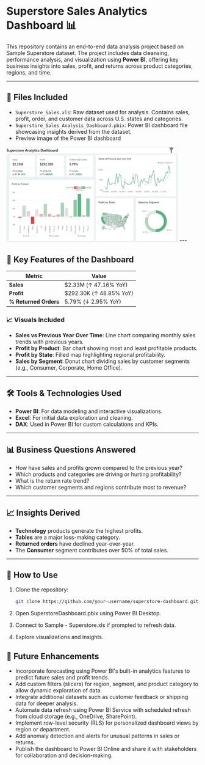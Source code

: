 # Superstore Sales Analytics Dashboard 📊

This repository contains an end-to-end data analysis project based on Sample Superstore dataset. The project includes data cleansing, performance analysis, and visualization using **Power BI**, offering key business insights into sales, profit, and returns across product categories, regions, and time.

---

## 📁 Files Included

- `Superstore_Sales.xls`: Raw dataset used for analysis. Contains sales, profit, order, and customer data across U.S. states and categories.
- `Superstore_Sales_Analysis_Dashboard.pbix`: Power BI dashboard file showcasing insights derived from the dataset.
-  Preview image of the Power BI dashboard
  <img src="https://github.com/matrukan/Superstore_Sales_Analysis_PowerBI_Project/blob/main/Superstore_Sales_Dashboard_Preview_Image.png?raw=true" width="450">
---

## 📌 Key Features of the Dashboard

| Metric | Value |
|--------|-------|
| **Sales** | $2.33M (↑ 47.16% YoY) |
| **Profit** | $292.30K (↑ 48.85% YoY) |
| **% Returned Orders** | 5.79% (↓ 2.95% YoY) |

### 📈 Visuals Included

- **Sales vs Previous Year Over Time**: Line chart comparing monthly sales trends with previous years.
- **Profit by Product**: Bar chart showing most and least profitable products.
- **Profit by State**: Filled map highlighting regional profitability.
- **Sales by Segment**: Donut chart dividing sales by customer segments (e.g., Consumer, Corporate, Home Office).

---

## 🛠️ Tools & Technologies Used

- **Power BI**: For data modeling and interactive visualizations.
- **Excel**: For initial data exploration and cleaning.
- **DAX**: Used in Power BI for custom calculations and KPIs.

---

## 📊 Business Questions Answered

- How have sales and profits grown compared to the previous year?
- Which products and categories are driving or hurting profitability?
- What is the return rate trend?
- Which customer segments and regions contribute most to revenue?

---

## 📈 Insights Derived

- **Technology** products generate the highest profits.
- **Tables** are a major loss-making category.
- **Returned orders** have declined year-over-year.
- The **Consumer** segment contributes over 50% of total sales.

---

## 🧾 How to Use

1. Clone the repository:
   ```bash
   git clone https://github.com/your-username/superstore-dashboard.git

2. Open SuperstoreDashboard.pbix using Power BI Desktop.

3. Connect to Sample - Superstore.xls if prompted to refresh data.

4. Explore visualizations and insights.


## 🧠 Future Enhancements
- Incorporate forecasting using Power BI's built-in analytics features to predict future sales and profit trends.
- Add custom filters (slicers) for region, segment, and product category to allow dynamic exploration of data.
- Integrate additional datasets such as customer feedback or shipping data for deeper analysis.
- Automate data refresh using Power BI Service with scheduled refresh from cloud storage (e.g., OneDrive, SharePoint).
- Implement row-level security (RLS) for personalized dashboard views by region or department.
- Add anomaly detection and alerts for unusual patterns in sales or returns.
- Publish the dashboard to Power BI Online and share it with stakeholders for collaboration and decision-making.

